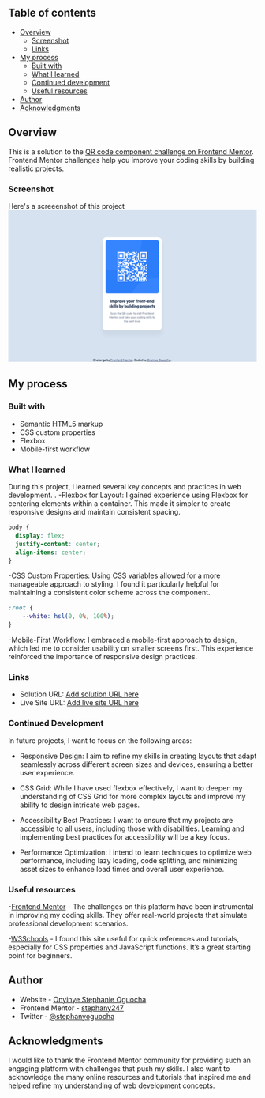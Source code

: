 ## Table of contents

- [Overview](#overview)
  - [Screenshot](#screenshot)
  - [Links](#links)
- [My process](#my-process)
  - [Built with](#built-with)
  - [What I learned](#what-i-learned)
  - [Continued development](#continued-development)
  - [Useful resources](#useful-resources)
- [Author](#author)
- [Acknowledgments](#acknowledgments)


## Overview

This is a solution to the [QR code component challenge on Frontend Mentor](https://www.frontendmentor.io/challenges/qr-code-component-iux_sIO_H). Frontend Mentor challenges help you improve your coding skills by building realistic projects. 

### Screenshot
Here's a screeenshot of this project
![](./images/Screenshot%202024-10-12%20at%2013-00-10%20Frontend%20Mentor%20QR%20code%20component.png)

## My process

### Built with

- Semantic HTML5 markup
- CSS custom properties
- Flexbox
- Mobile-first workflow


### What I learned

During this project, I learned several key concepts and practices in web development.
.
-Flexbox for Layout: I gained experience using Flexbox for centering elements within a container. This made it simpler to create responsive designs and maintain consistent spacing.

```css
body {
  display: flex;
  justify-content: center;
  align-items: center;
}
```


-CSS Custom Properties: Using CSS variables allowed for a more manageable approach to styling. I found it particularly helpful for maintaining a consistent color scheme across the component.

```css
:root {
    --white: hsl(0, 0%, 100%);
}
```


-Mobile-First Workflow: I embraced a mobile-first approach to design, which led me to consider usability on smaller screens first. This experience reinforced the importance of responsive design practices.


### Links

- Solution URL: [Add solution URL here](https://your-solution-url.com)
- Live Site URL: [Add live site URL here](https://your-live-site-url.com)


### Continued Development

In future projects, I want to focus on the following areas:

- Responsive Design: I aim to refine my skills in creating layouts that adapt seamlessly across different screen sizes and devices, ensuring a better user experience.

- CSS Grid: While I have used flexbox effectively, I want to deepen my understanding of CSS Grid for more complex layouts and improve my ability to design intricate web pages.

- Accessibility Best Practices: I want to ensure that my projects are accessible to all users, including those with disabilities. Learning and implementing best practices for accessibility will be a key focus.

- Performance Optimization: I intend to learn techniques to optimize web performance, including lazy loading, code splitting, and minimizing asset sizes to enhance load times and overall user experience.


### Useful resources

-[Frontend Mentor](https://www.frontendmentor.io/) - The challenges on this platform have been instrumental in improving my coding skills. They offer real-world projects that simulate professional development scenarios.

-[W3Schools](https://www.w3schools.com/) - I found this site useful for quick references and tutorials, especially for CSS properties and JavaScript functions. It’s a great starting point for beginners.

## Author

- Website - [Onyinye Stephanie Oguocha](https://www.your-site.com)
- Frontend Mentor - [stephany247](https://www.frontendmentor.io/profile/stephany247)
- Twitter - [@stephanyoguocha](https://x.com/stephanyoguocha)


## Acknowledgments

I would like to thank the Frontend Mentor community for providing such an engaging platform with challenges that push my skills. I also want to acknowledge the many online resources and tutorials that inspired me and helped refine my understanding of web development concepts.